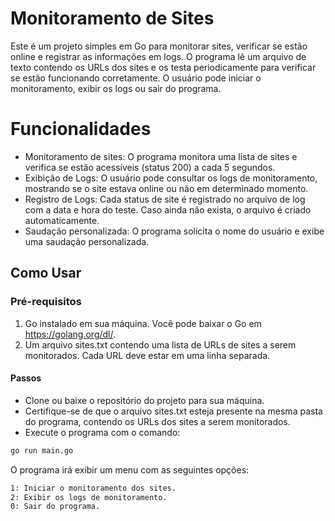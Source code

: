 
# Monitoramento de Sites
Este é um projeto simples em Go para monitorar sites, verificar se estão online e registrar as informações em logs. O programa lê um arquivo de texto contendo os URLs dos sites e os testa periodicamente para verificar se estão funcionando corretamente. O usuário pode iniciar o monitoramento, exibir os logs ou sair do programa.

# Funcionalidades
- Monitoramento de sites: O programa monitora uma lista de sites e verifica se estão acessíveis (status 200) a cada 5 segundos.
- Exibição de Logs: O usuário pode consultar os logs de monitoramento, mostrando se o site estava online ou não em determinado momento.
- Registro de Logs: Cada status de site é registrado no arquivo de log com a data e hora do teste. Caso ainda não exista, o arquivo é criado automaticamente. 
- Saudação personalizada: O programa solicita o nome do usuário e exibe uma saudação personalizada.

## Como Usar
### Pré-requisitos
1. Go instalado em sua máquina. Você pode baixar o Go em https://golang.org/dl/.
2. Um arquivo sites.txt contendo uma lista de URLs de sites a serem monitorados. Cada URL deve estar em uma linha separada.

#### Passos
- Clone ou baixe o repositório do projeto para sua máquina.
- Certifique-se de que o arquivo sites.txt esteja presente na mesma pasta do programa, contendo os URLs dos sites a serem monitorados.
- Execute o programa com o comando:

```bash
go run main.go
```

O programa irá exibir um menu com as seguintes opções:
```bash
1: Iniciar o monitoramento dos sites.
2: Exibir os logs de monitoramento.
0: Sair do programa.
```